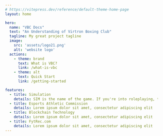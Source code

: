 ```yaml
---
# https://vitepress.dev/reference/default-theme-home-page
layout: home

hero:
  name: "VBC Docs"
  text: "An Understanding of Virtron Boxing Club"
  tagline: My great project tagline
  image: 
    src: 'assets/logo21.png'
    alt: 'website logo'
  actions:
    - theme: brand
      text: What is VBC?
      link: /what-is-vbc
    - theme: alt
      text: Quick Start
      link: /getting-started

features:
  - title: Simulation
    details: SIM is the name of the game. If you're into roleplaying, this is for you.
  - title: Esports Athletic Commission
    details: Lorem ipsum dolor sit amet, consectetur adipiscing elit
  - title: Blockchain Technology
    details: Lorem ipsum dolor sit amet, consectetur adipiscing elit
  - title: FytRec.com
    details: Lorem ipsum dolor sit amet, consectetur adipiscing elit
---
```


